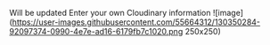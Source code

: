 Will be updated
Enter your own Cloudinary information
![image](https://user-images.githubusercontent.com/55664312/130350284-92097374-0990-4e7e-ad16-6179fb7c1020.png 250x250)

